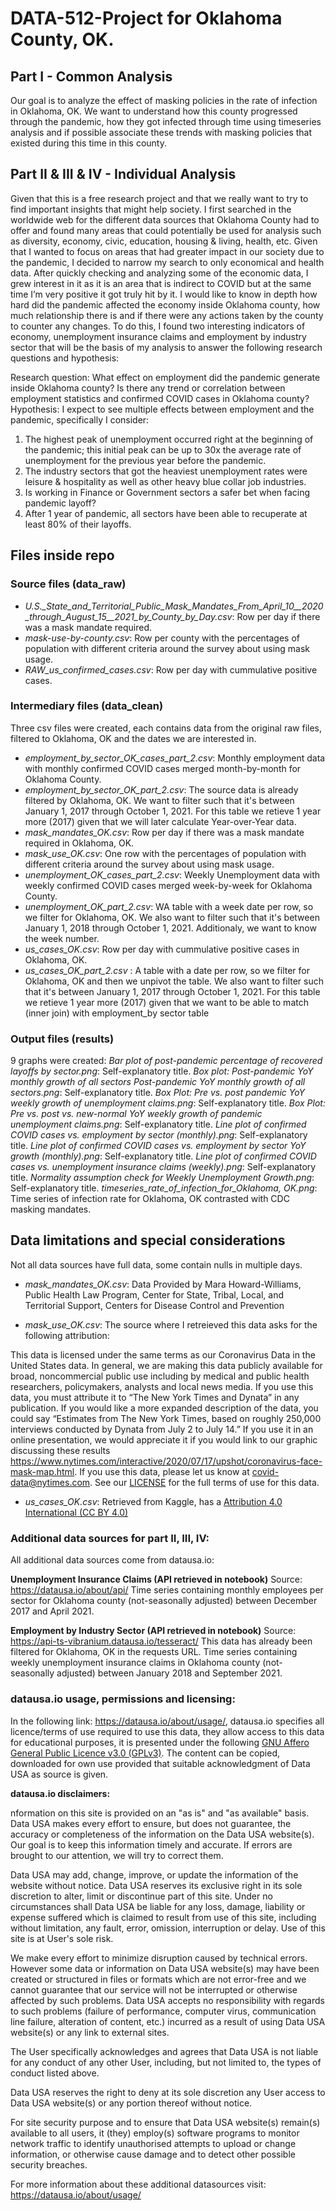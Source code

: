 # DATA-512-Project for Oklahoma County, OK.

## Part I - Common Analysis

Our goal is to analyze the effect of masking policies in the rate of infection in Oklahoma, OK. We want to understand how this county progressed through the pandemic, how they got infected through time using timeseries analysis and if possible associate these trends with masking policies that existed during this time in this county. 

## Part II & III & IV - Individual Analysis

Given that this is a free research project and that we really want to try to find important insights that might help society. I first searched in the worldwide web for the different data sources that Oklahoma County had to offer and found many areas that could potentially be used for analysis such as diversity, economy, civic, education, housing & living, health, etc. Given that I wanted to focus on areas that had greater impact in our society due to the pandemic, I decided to narrow my search to only economical and health data. After quickly checking and analyzing some of the economic data, I grew interest in it as it is an area that is indirect to COVID but at the same time I’m very positive it got truly hit by it. I would like to know in depth how hard did the pandemic affected the economy inside Oklahoma county, how much relationship there is and if there were any actions taken by the county to counter any changes. To do this, I found two interesting indicators of economy, unemployment insurance claims and employment by industry sector that will be the basis of my analysis to answer the following research questions and hypothesis:

Research question: What effect on employment did the pandemic generate inside Oklahoma county? Is there any trend or correlation between employment statistics and confirmed COVID cases in Oklahoma county?
Hypothesis: I expect to see multiple effects between employment and the pandemic, specifically I consider:
1.	The highest peak of unemployment occurred right at the beginning of the pandemic; this initial peak can be up to 30x the average rate of unemployment for the previous year before the pandemic.
2.	The industry sectors that got the heaviest unemployment rates were leisure & hospitality as well as other heavy blue collar job industries.
3.	Is working in Finance or Government sectors a safer bet when facing pandemic layoff?
4.	After 1 year of pandemic, all sectors have been able to recuperate at least 80% of their layoffs.

## Files inside repo
### Source files (data_raw)
- *U.S._State_and_Territorial_Public_Mask_Mandates_From_April_10__2020_through_August_15__2021_by_County_by_Day.csv*: 
Row per day if there was a mask mandate required. 
- *mask-use-by-county.csv*:
Row per county with the percentages of population with different criteria around the survey about using mask usage.
- *RAW_us_confirmed_cases.csv*:
Row per day with cummulative positive cases.


### Intermediary files (data_clean)

Three csv files were created, each contains data from the original raw files, filtered to Oklahoma, OK and the dates we are interested in. 

- *employment_by_sector_OK_cases_part_2.csv*: Monthly employment data with monthly confirmed COVID cases merged month-by-month for Oklahoma County.
- *employment_by_sector_OK_part_2.csv*: The source data is already filtered by Oklahoma, OK. We want to filter such that it's between January 1, 2017 through October 1, 2021. For this table we retieve 1 year more (2017) given that we will later calculate Year-over-Year data.
- *mask_mandates_OK.csv*: Row per day if there was a mask mandate required in Oklahoma, OK.   
- *mask_use_OK.csv*: One row with the percentages of population with different criteria around the survey about using mask usage. 
- *unemployment_OK_cases_part_2.csv*: Weekly Unemployment data with weekly confirmed COVID cases merged week-by-week for Oklahoma County.
- *unemployment_OK_part_2.csv*: WA table with a week date per row, so we filter for Oklahoma, OK. We also want to filter such that it's between January 1, 2018 through October 1, 2021. Additionaly, we want to know the week number.
- *us_cases_OK.csv*: Row per day with cummulative positive cases in Oklahoma, OK. 
- *us_cases_OK_part_2.csv* : A table with a date per row, so we filter for Oklahoma, OK and then we unpivot the table. We also want to filter such that it's between January 1, 2017 through October 1, 2021. For this table we retieve 1 year more (2017) given that we want to be able to match (inner join) with employment_by sector table

### Output files (results)

9 graphs were created:
*Bar plot of post-pandemic percentage of recovered layoffs by sector.png*: Self-explanatory title.
*Box plot: Post-pandemic YoY monthly growth of all sectors Post-pandemic YoY monthly growth of all sectors.png*: Self-explanatory title.
*Box Plot: Pre vs. post pandemic YoY weekly growth of unemployment claims.png*: Self-explanatory title.
*Box Plot: Pre vs. post vs. new-normal YoY weekly growth of pandemic unemployment claims.png*: Self-explanatory title.
*Line plot of confirmed COVID cases vs. employment by sector (monthly).png*: Self-explanatory title.
*Line plot of confirmed COVID cases vs. employment by sector YoY growth (monthly).png*: Self-explanatory title.
*Line plot of confirmed COVID cases vs. unemployment insurance claims (weekly).png*: Self-explanatory title.
*Normality assumption check for Weekly Unemployment Growth.png*: Self-explanatory title.
*timeseries_rate_of_infection_for_Oklahoma, OK.png*: Time series of infection rate for Oklahoma, OK contrasted with CDC masking mandates. 
## Data limitations and special considerations

Not all data sources have full data, some contain nulls in multiple days.  

- *mask_mandates_OK.csv*: 
Data Provided by
Mara Howard-Williams, Public Health Law Program, Center for State, Tribal, Local, and Territorial Support, Centers for Disease Control and Prevention

- *mask_use_OK.csv*:
The source where I retreieved this data asks for the following attribution:
 
 This data is licensed under the same terms as our Coronavirus Data in the United States data. In general, we are making this data publicly available for broad, noncommercial public use including by medical and public health researchers, policymakers, analysts and local news media.
If you use this data, you must attribute it to “The New York Times and Dynata” in any publication. If you would like a more expanded description of the data, you could say “Estimates from The New York Times, based on roughly 250,000 interviews conducted by Dynata from July 2 to July 14.”
If you use it in an online presentation, we would appreciate it if you would link to our graphic discussing these results https://www.nytimes.com/interactive/2020/07/17/upshot/coronavirus-face-mask-map.html.
If you use this data, please let us know at covid-data@nytimes.com.
See our [LICENSE](https://github.com/nytimes/covid-19-data/blob/master/LICENSE) for the full terms of use for this data.

- *us_cases_OK.csv*:
Retrieved from Kaggle, has a [Attribution 4.0 International (CC BY 4.0) ](https://creativecommons.org/licenses/by/4.0/)

### Additional data sources for part II, III, IV:

All additional data sources come from datausa.io: 

**Unemployment Insurance Claims (API retrieved in notebook)**
Source: https://datausa.io/about/api/
Time series containing monthly employees per sector for Oklahoma county (not-seasonally adjusted) between December 2017 and April 2021. 

**Employment by Industry Sector (API retrieved in notebook)**
Source: https://api-ts-vibranium.datausa.io/tesseract/ This data has already been filtered for Oklahoma, OK in the requests URL.
Time series containing weekly unemployment insurance claims in Oklahoma county (not-seasonally adjusted) between January 2018 and September 2021.

### datausa.io usage, permissions and licensing:

In the following link: https://datausa.io/about/usage/, datausa.io specifies all licence/terms of use required to use this data, they allow access to this data for educational purposes, it is presented under the following [GNU Affero General Public Licence v3.0 (GPLv3)](https://www.gnu.org/licenses/agpl-3.0.txt). The content can be copied, downloaded for own use provided that suitable acknowledgment of Data USA as source is given.

**datausa.io disclaimers:**

nformation on this site is provided on an "as is" and "as available" basis. Data USA makes every effort to ensure, but does not guarantee, the accuracy or completeness of the information on the Data USA website(s). Our goal is to keep this information timely and accurate. If errors are brought to our attention, we will try to correct them.

Data USA may add, change, improve, or update the information of the website without notice. Data USA reserves its exclusive right in its sole discretion to alter, limit or discontinue part of this site. Under no circumstances shall Data USA be liable for any loss, damage, liability or expense suffered which is claimed to result from use of this site, including without limitation, any fault, error, omission, interruption or delay. Use of this site is at User's sole risk.

We make every effort to minimize disruption caused by technical errors. However some data or information on Data USA website(s) may have been created or structured in files or formats which are not error-free and we cannot guarantee that our service will not be interrupted or otherwise affected by such problems. Data USA accepts no responsibility with regards to such problems (failure of performance, computer virus, communication line failure, alteration of content, etc.) incurred as a result of using Data USA website(s) or any link to external sites.

The User specifically acknowledges and agrees that Data USA is not liable for any conduct of any other User, including, but not limited to, the types of conduct listed above.

Data USA reserves the right to deny at its sole discretion any User access to Data USA website(s) or any portion thereof without notice.

For site security purpose and to ensure that Data USA website(s) remain(s) available to all users, it (they) employ(s) software programs to monitor network traffic to identify unauthorised attempts to upload or change information, or otherwise cause damage and to detect other possible security breaches.

For more information about these additional datasources visit: https://datausa.io/about/usage/

